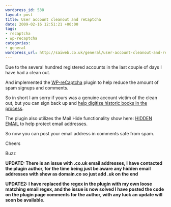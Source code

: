 ```yaml
--- 
wordpress_id: 538
layout: post
title: User account cleanout and reCaptcha
date: 2009-02-16 12:51:21 +00:00
tags: 
- recaptcha
- wp-recaptcha
categories: 
- general
wordpress_url: http://saiweb.co.uk/general/user-account-cleanout-and-recaptcha
---
```

Due to the several hundred registered accounts in the last couple of days I have had a clean out.

And implemented the <a href="http://www.blaenkdenum.com/wp-recaptcha/">WP-reCaptcha</a> plugin to help reduce the amount of spam signups and comments.

So in short I am sorry if yours was a genuine account victim of the clean out, but you can sign back up and <a href="http://recaptcha.net/learnmore.html">help digitize historic books in the process</a>.

The plugin also utilizes the Mail Hide functionality show here: <a href="mailto:d.busby@saiweb.co.uk">HIDDEN EMAIL</a> to help protect email addresses.

So now you can post your email address in comments safe from spam.

Cheers


Buzz

<strong>UPDATE: There is an issue with .co.uk email addresses, I have contacted the plugin author, for the time being just be aware any hidden email addresses with show as domain.co so just add .uk on the end</strong>

<strong>UPDATE2: I have replaced the regex in the plugin with my own loose matching email regex, and the issue is now solved I have posted the code on the plugin page comments for the author, with any luck an update will soon be available.</strong>
